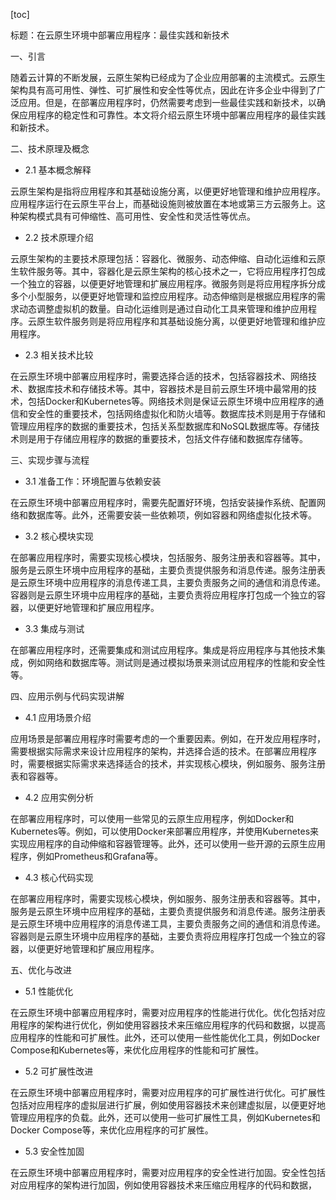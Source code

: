 
[toc]                    
                
                
标题：在云原生环境中部署应用程序：最佳实践和新技术

一、引言

随着云计算的不断发展，云原生架构已经成为了企业应用部署的主流模式。云原生架构具有高可用性、弹性、可扩展性和安全性等优点，因此在许多企业中得到了广泛应用。但是，在部署应用程序时，仍然需要考虑到一些最佳实践和新技术，以确保应用程序的稳定性和可靠性。本文将介绍云原生环境中部署应用程序的最佳实践和新技术。

二、技术原理及概念

- 2.1 基本概念解释

云原生架构是指将应用程序和其基础设施分离，以便更好地管理和维护应用程序。应用程序运行在云原生平台上，而基础设施则被放置在本地或第三方云服务上。这种架构模式具有可伸缩性、高可用性、安全性和灵活性等优点。

- 2.2 技术原理介绍

云原生架构的主要技术原理包括：容器化、微服务、动态伸缩、自动化运维和云原生软件服务等。其中，容器化是云原生架构的核心技术之一，它将应用程序打包成一个独立的容器，以便更好地管理和扩展应用程序。微服务则是将应用程序拆分成多个小型服务，以便更好地管理和监控应用程序。动态伸缩则是根据应用程序的需求动态调整虚拟机的数量。自动化运维则是通过自动化工具来管理和维护应用程序。云原生软件服务则是将应用程序和其基础设施分离，以便更好地管理和维护应用程序。

- 2.3 相关技术比较

在云原生环境中部署应用程序时，需要选择合适的技术，包括容器技术、网络技术、数据库技术和存储技术等。其中，容器技术是目前云原生环境中最常用的技术，包括Docker和Kubernetes等。网络技术则是保证云原生环境中应用程序的通信和安全性的重要技术，包括网络虚拟化和防火墙等。数据库技术则是用于存储和管理应用程序的数据的重要技术，包括关系型数据库和NoSQL数据库等。存储技术则是用于存储应用程序的数据的重要技术，包括文件存储和数据库存储等。

三、实现步骤与流程

- 3.1 准备工作：环境配置与依赖安装

在云原生环境中部署应用程序时，需要先配置好环境，包括安装操作系统、配置网络和数据库等。此外，还需要安装一些依赖项，例如容器和网络虚拟化技术等。

- 3.2 核心模块实现

在部署应用程序时，需要实现核心模块，包括服务、服务注册表和容器等。其中，服务是云原生环境中应用程序的基础，主要负责提供服务和消息传递。服务注册表是云原生环境中应用程序的消息传递工具，主要负责服务之间的通信和消息传递。容器则是云原生环境中应用程序的基础，主要负责将应用程序打包成一个独立的容器，以便更好地管理和扩展应用程序。

- 3.3 集成与测试

在部署应用程序时，还需要集成和测试应用程序。集成是将应用程序与其他技术集成，例如网络和数据库等。测试则是通过模拟场景来测试应用程序的性能和安全性等。

四、应用示例与代码实现讲解

- 4.1 应用场景介绍

应用场景是部署应用程序时需要考虑的一个重要因素。例如，在开发应用程序时，需要根据实际需求来设计应用程序的架构，并选择合适的技术。在部署应用程序时，需要根据实际需求来选择适合的技术，并实现核心模块，例如服务、服务注册表和容器等。

- 4.2 应用实例分析

在部署应用程序时，可以使用一些常见的云原生应用程序，例如Docker和Kubernetes等。例如，可以使用Docker来部署应用程序，并使用Kubernetes来实现应用程序的自动伸缩和容器管理等。此外，还可以使用一些开源的云原生应用程序，例如Prometheus和Grafana等。

- 4.3 核心代码实现

在部署应用程序时，需要实现核心模块，例如服务、服务注册表和容器等。其中，服务是云原生环境中应用程序的基础，主要负责提供服务和消息传递。服务注册表是云原生环境中应用程序的消息传递工具，主要负责服务之间的通信和消息传递。容器则是云原生环境中应用程序的基础，主要负责将应用程序打包成一个独立的容器，以便更好地管理和扩展应用程序。

五、优化与改进

- 5.1 性能优化

在云原生环境中部署应用程序时，需要对应用程序的性能进行优化。优化包括对应用程序的架构进行优化，例如使用容器技术来压缩应用程序的代码和数据，以提高应用程序的性能和可扩展性。此外，还可以使用一些性能优化工具，例如Docker Compose和Kubernetes等，来优化应用程序的性能和可扩展性。

- 5.2 可扩展性改进

在云原生环境中部署应用程序时，需要对应用程序的可扩展性进行优化。可扩展性包括对应用程序的虚拟层进行扩展，例如使用容器技术来创建虚拟层，以便更好地管理应用程序的负载。此外，还可以使用一些可扩展性工具，例如Kubernetes和Docker Compose等，来优化应用程序的可扩展性。

- 5.3 安全性加固

在云原生环境中部署应用程序时，需要对应用程序的安全性进行加固。安全性包括对应用程序的架构进行加固，例如使用容器技术来压缩应用程序的代码和数据，

